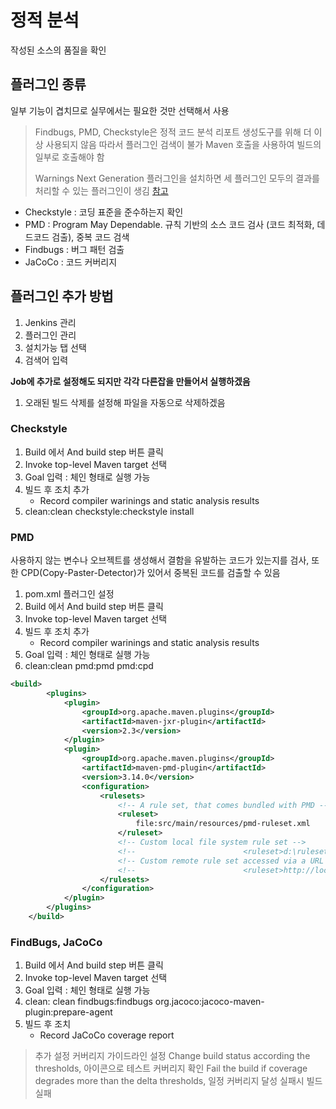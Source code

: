 # 정적 분석
작성된 소스의 품질을 확인

## 플러그인 종류
일부 기능이 겹치므로 실무에서는 필요한 것만 선택해서 사용
> Findbugs, PMD, Checkstyle은 정적 코드 분석 리포트 생성도구를 위해 더 이상 사용되지 않음
> 따라서 플러그인 검색이 불가
> Maven 호출을 사용하여 빌드의 일부로 호출해야 함
> 
> Warnings Next Generation 플러그인을 설치하면 세 플러그인 모두의 결과를 처리할 수 있는 플러그인이 생김
> [참고](https://www.theserverside.com/blog/Coffee-Talk-Java-News-Stories-and-Opinions/Jenkins-Warnings-Plugin-CheckStyle-FindBugs-PMD-Example-Tutorial)


- Checkstyle : 코딩 표준을 준수하는지 확인 
- PMD : Program May Dependable. 규칙 기반의 소스 코드 검사 (코드 최적화, 데드코드 검출), 중복 코드 검색
- Findbugs : 버그 패턴 검출
- JaCoCo : 코드 커버리지

## 플러그인 추가 방법
1. Jenkins 관리
2. 플러그인 관리
3. 설치가능 탭 선택
4. 검색어 입력


**Job에 추가로 설정해도 되지만 각각 다른잡을 만들어서 실행하겠음**
1. 오래된 빌드 삭제를 설정해 파일을 자동으로 삭제하겠음

### Checkstyle

1. Build 에서 And build step 버튼 클릭
2. Invoke top-level Maven target 선택
3. Goal 입력 : 체인 형태로 실행 가능
4. 빌드 후 조치 추가
   - Record compiler warinings and static analysis results
4. clean:clean checkstyle:checkstyle install

### PMD
사용하지 않는 변수나 오브젝트를 생성해서 결함을 유발하는 코드가 있는지를 검사, 또한 CPD(Copy-Paster-Detector)가 있어서
중복된 코드를 검출할 수 있음

1. pom.xml 플러그인 설정
2. Build 에서 And build step 버튼 클릭
3. Invoke top-level Maven target 선택
4. 빌드 후 조치 추가
    - Record compiler warinings and static analysis results
5. Goal 입력 : 체인 형태로 실행 가능
6. clean:clean pmd:pmd pmd:cpd

```xml
<build>
        <plugins>
            <plugin>
                <groupId>org.apache.maven.plugins</groupId>
                <artifactId>maven-jxr-plugin</artifactId>
                <version>2.3</version>
            </plugin>
            <plugin>
                <groupId>org.apache.maven.plugins</groupId>
                <artifactId>maven-pmd-plugin</artifactId>
                <version>3.14.0</version>
                <configuration>
                    <rulesets>
                        <!-- A rule set, that comes bundled with PMD -->
                        <ruleset>
                            file:src/main/resources/pmd-ruleset.xml
                        </ruleset>
                        <!-- Custom local file system rule set -->
                        <!--                        <ruleset>d:\rulesets\strings.xml</ruleset>-->
                        <!-- Custom remote rule set accessed via a URL -->
                        <!--                        <ruleset>http://localhost/design.xml</ruleset>-->
                    </rulesets>
                </configuration>
            </plugin>
        </plugins>
    </build>
```

### FindBugs, JaCoCo
1. Build 에서 And build step 버튼 클릭
2. Invoke top-level Maven target 선택
3. Goal 입력 : 체인 형태로 실행 가능
4. clean: clean findbugs:findbugs org.jacoco:jacoco-maven-plugin:prepare-agent
5. 빌드 후 조치
   - Record JaCoCo coverage report

> 추가 설정
> 커버리지 가이드라인 설정
> Change build status according the thresholds, 아이콘으로 테스트 커버리지 확인
> Fail the build if coverage degrades more than the delta thresholds, 일정 커버리지 달성 실패시 빌드 실패

